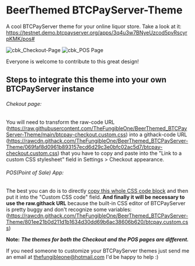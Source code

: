 # BeerThemed BTCPayServer-Theme

A cool BTCPayServer theme for your online liquor store.
Take a look at it: https://testnet.demo.btcpayserver.org/apps/3q4u3w7BNyeUzcod5pvRscyrpKMK/pos#

![cbk_Checkout-Page](https://user-images.githubusercontent.com/114453333/193172167-15e62f14-fe22-45b9-98f4-d2168784b74c.jpg)
![cbk_POS Page](https://user-images.githubusercontent.com/114453333/193172170-6db98436-ea30-41b9-9e84-563fd66c6ad6.png)

Everyone is welcome to contribute to this great design!

## Steps to integrate this theme into your own BTCPayServer instance

###### Chekout page:
You will need to transform the raw-code URL (https://raw.githubusercontent.com/TheFungibleOne/BeerThemed_BTCPayServer-Theme/main/btcpay-checkout.custom.css)
into a githack-code URL (https://rawcdn.githack.com/TheFungibleOne/BeerThemed_BTCPayServer-Theme/069faf8d0961b893157ecd6d29c3e0bfc02ac5d7/btcpay-checkout.custom.css)
that you have to copy and paste into the "Link to a custom CSS stylesheet" field in Settings > Checkout appearance.

###### POS(Point of Sale) App:
The best you can do is to directly [copy this whole CSS code block](https://raw.githubusercontent.com/TheFungibleOne/BeerThemed_BTCPayServer-Theme/main/btcpay.custom.css) and then put it into the "Custom CSS code" field. **And finally it will be necessary to use the raw.githack URL** because the built-in CSS editor of BTCPayServer is pretty buggy and don't recognize some variables: (https://rawcdn.githack.com/TheFungibleOne/BeerThemed_BTCPayServer-Theme/801ee21b0d211d1b1634d30dd69b6ac38606b620/btcpay.custom.css)


**Note:** **_The themes for both the Checkout and the POS pages are different._**

If you need someone to customize your BTCPayServer themes just send me an email at thefungibleone@hotmail.com 
I'd be happy to help :)
